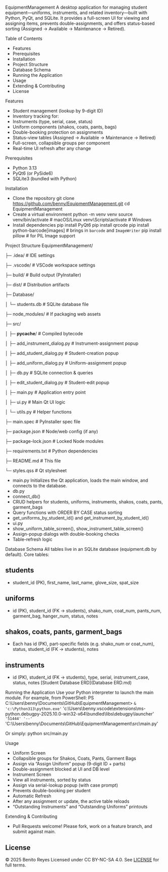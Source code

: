 EquipmentManagement
A desktop application for managing student equipment—uniforms, instruments, and related inventory—built with Python, PyQt, and SQLite. It provides a full-screen UI for viewing and assigning items, prevents double-assignments, and offers status-based sorting (Assigned → Available → Maintenance → Retired).

Table of Contents
- Features
- Prerequisites
- Installation
- Project Structure
- Database Schema
- Running the Application
- Usage
- Extending & Contributing
- License

Features
- Student management (lookup by 9-digit ID)
- Inventory tracking for:
- Instruments (type, serial, case, status)
- Uniform components (shakos, coats, pants, bags)
- Double-booking protection on assignments
- Status-view tables (Assigned → Available → Maintenance → Retired)
- Full-screen, collapsible groups per component
- Real-time UI refresh after any change

Prerequisites
- Python 3.13
- PyQt6 (or PySide6)
- SQLite3 (bundled with Python)

Installation
- Clone the repository
git clone https://github.com/benny/EquipmentManagement.git
cd EquipmentManagement
- Create a virtual environment
python -m venv venv
source venv/bin/activate    # macOS/Linux
venv\Scripts\activate       # Windows
- Install dependencies
pip install PyQt6
pip install qrcode
pip install python-barcode[images]   # brings in `barcode` and `ImageWriter`
pip install pillow                  # for PIL Image support



Project Structure
EquipmentManagement/

├─ .idea/                         # IDE settings

├─ .vscode/                       # VSCode workspace settings

├─ build/                         # Build output (PyInstaller)

├─ dist/                          # Distribution artifacts

├─ Database/

│  └─ students.db                 # SQLite database file

├─ node_modules/                  # If packaging web assets

├─ src/

│  ├─ __pycache__/                # Compiled bytecode

│  ├─ add_instrument_dialog.py    # Instrument-assignment popup

│  ├─ add_student_dialog.py       # Student-creation popup

│  ├─ add_uniform_dialog.py       # Uniform-assignment popup

│  ├─ db.py                       # SQLite connection & queries

│  ├─ edit_student_dialog.py      # Student-edit popup

│  ├─ main.py                     # Application entry point

│  ├─ ui.py                       # Main Qt UI logic

│  └─ utils.py                    # Helper functions

├─ main.spec                      # PyInstaller spec file

├─ package.json                   # Node/web config (if any)

├─ package-lock.json              # Locked Node modules

├─ requirements.txt               # Python dependencies

├─ README.md                      # This file

└─ styles.qss                     # Qt stylesheet




- main.py
Initializes the Qt application, loads the main window, and connects to the database.
- db.py
- connect_db()
- CRUD helpers for students, uniforms, instruments, shakos, coats, pants, garment_bags
- Query functions with ORDER BY CASE status sorting
- get_uniforms_by_student_id() and get_instrument_by_student_id()
- ui.py
- show_uniform_table_screen(), show_instrument_table_screen()
- Assign-popup dialogs with double-booking checks
- Table-refresh logic

Database Schema
All tables live in an SQLite database (equipment.db by default). Core tables:
## students
- student_id (PK), first_name, last_name, glove_size, spat_size
## uniforms
- id (PK), student_id (FK → students),
shako_num, coat_num, pants_num, garment_bag, hanger_num,
status, notes
## shakos, coats, pants, garment_bags
- Each has id (PK), part-specific fields (e.g. shako_num or coat_num),
status, student_id (FK → students), notes
## instruments
- id (PK), student_id (FK → students), type, serial, instrument_case,
status, notes
[Student Database ERD](Database ERD.md)

Running the Application
Use your Python interpreter to launch the main module. For example, from PowerShell:
PS C:\Users\benny\Documents\GitHub\EquipmentManagement> `
  & 'c:\Python313\python.exe' `
    'c:\Users\benny\.vscode\extensions\ms-python.debugpy-2025.10.0-win32-x64\bundled\libs\debugpy\launcher' `
    '51444' '--' `
    'C:\Users\benny\Documents\GitHub\EquipmentManagement\src\main.py'
    
Or simply:
python src/main.py



Usage
- Uniform Screen
- Collapsible groups for Shakos, Coats, Pants, Garment Bags
- Assign via “Assign Uniform” popup (9-digit ID + parts)
- Double-assignment blocked at UI and DB level
- Instrument Screen
- View all instruments, sorted by status
- Assign via serial-lookup popup (with case prompt)
- Prevents double-booking per student
- Automatic Refresh
- After any assignment or update, the active table reloads
- “Outstanding Instruments” and “Outstanding Uniforms” printouts

Extending & Contributing
- Pull Requests welcome! Please fork, work on a feature branch, and submit against main.

## License

© 2025 Benito Reyes 
Licensed under CC BY-NC-SA 4.0. See [LICENSE](LICENSE) for full terms.
